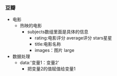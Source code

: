 ###	豆瓣

- 电影
  - 热映的电影
    - subjects数组里面是具体的信息
      - rating:电影评分 average评分 stars星星
      - title:电影名称
      - images：图片 large
- 数据处理
  - data:'变量1：变量2'
    - 把变量2的值赋值给变量1